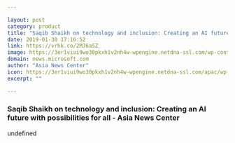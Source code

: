 ```yaml
---

layout: post
category: product
title: "Saqib Shaikh on technology and inclusion: Creating an AI future with possibilities for all - Asia News Center"
date: 2019-01-30 17:16:52
link: https://vrhk.co/2MJ6aSZ
image: https://3er1viui9wo30pkxh1v2nh4w-wpengine.netdna-ssl.com/wp-content/uploads/prod/sites/43/2019/01/IMG_8820-1600x1067.jpg
domain: news.microsoft.com
author: "Asia News Center"
icon: https://3er1viui9wo30pkxh1v2nh4w-wpengine.netdna-ssl.com/apac/wp-content/themes/microsoft-news-center-2016/assets/img/site-icon.png
excerpt: ""

---
```


### Saqib Shaikh on technology and inclusion: Creating an AI future with possibilities for all - Asia News Center

undefined